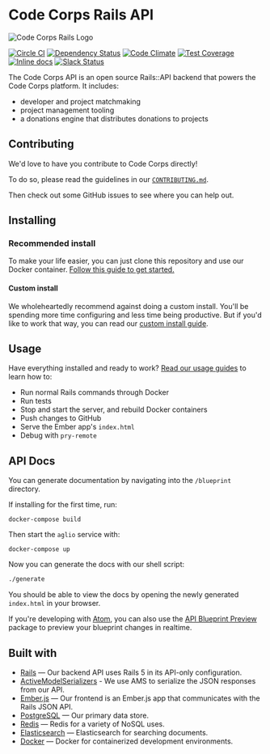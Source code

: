 # Code Corps Rails API

![Code Corps Rails Logo](https://d3pgew4wbk2vb1.cloudfront.net/images/github/code-corps-rails.png)

[![Circle CI](https://circleci.com/gh/code-corps/code-corps-api.svg?style=svg)](https://circleci.com/gh/code-corps/code-corps-api) [![Dependency Status](https://gemnasium.com/code-corps/code-corps-api.svg)](https://gemnasium.com/code-corps/code-corps-api) [![Code Climate](https://codeclimate.com/github/code-corps/code-corps-api/badges/gpa.svg)](https://codeclimate.com/github/code-corps/code-corps-api) [![Test Coverage](https://codeclimate.com/github/code-corps/code-corps-api/badges/coverage.svg)](https://codeclimate.com/github/code-corps/code-corps-api/coverage) [![Inline docs](http://inch-ci.org/github/code-corps/code-corps-api.svg?branch=develop)](http://inch-ci.org/github/code-corps/code-corps-api) [![Slack Status](http://slack.codecorps.org/badge.svg)](http://slack.codecorps.org)

The Code Corps API is an open source Rails::API backend that powers the Code Corps platform. It includes:

- developer and project matchmaking
- project management tooling
- a donations engine that distributes donations to projects

Contributing
------------

We'd love to have you contribute to Code Corps directly!

To do so, please read the guidelines in our [`CONTRIBUTING.md`](CONTRIBUTING.md).

Then check out some GitHub issues to see where you can help out.

## Installing

### Recommended install

To make your life easier, you can just clone this repository and use our Docker container. [Follow this guide to get started.](docs/DEFAULT_INSTALL.md)

#### Custom install

We wholeheartedly recommend against doing a custom install. You'll be spending more time configuring and less time being productive. But if you'd like to work that way, you can read our [custom install guide](docs/CUSTOM_INSTALL.md).

## Usage

Have everything installed and ready to work? [Read our usage guides](docs/USAGE.md) to learn how to:

- Run normal Rails commands through Docker
- Run tests
- Stop and start the server, and rebuild Docker containers
- Push changes to GitHub
- Serve the Ember app's `index.html`
- Debug with `pry-remote`

## API Docs

You can generate documentation by navigating into the `/blueprint` directory.

If installing for the first time, run:

```shell
docker-compose build
```

Then start the `aglio` service with:

```shell
docker-compose up
```

Now you can generate the docs with our shell script:

```bash
./generate
```

You should be able to view the docs by opening the newly generated `index.html` in your browser.

If you're developing with [Atom](https://atom.io/), you can also use the [API Blueprint Preview](https://atom.io/packages/api-blueprint-preview) package to preview your blueprint changes in realtime.

## Built with

- [Rails](http://edgeguides.rubyonrails.org/api_app.html) — Our backend API uses Rails 5 in its API-only configuration.
- [ActiveModelSerializers](https://github.com/rails-api/active_model_serializers) - We use AMS to serialize the JSON responses from our API.
- [Ember.js](https://github.com/emberjs/ember.js) — Our frontend is an Ember.js app that communicates with the Rails JSON API.
- [PostgreSQL](http://www.postgresql.org/) — Our primary data store.
- [Redis](http://redis.io/) — Redis for a variety of NoSQL uses.
- [Elasticsearch](https://www.elastic.co/products/elasticsearch) — Elasticsearch for searching documents.
- [Docker](https://www.docker.com) — Docker for containerized development environments.

